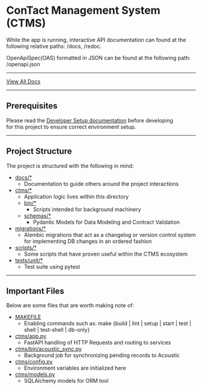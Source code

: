# ConTact Management System (CTMS)

While the app is running, interactive API documentation can found at the following relative paths: /docs, /redoc.

OpenApiSpec(OAS) formatted in JSON can be found at the following path: /openapi.json

---

[View All Docs](docs/README.md)

---

## Prerequisites

Please read the [Developer Setup documentation](docs/developer_setup.md) before developing \
for this project to ensure correct environment setup.

---
## Project Structure

The project is structured with the following in mind:

- [docs/*](docs/)
    - Documentation to guide others around the project interactions
- [ctms/*](ctms/)
    - Application logic lives within this directory
    - [bin/*](ctms/bin/)
        - Scripts intended for background machinery
    - [schemas/*](ctms/schemas/)
        - Pydantic Models for Data Modeling and Contract Validation
- [migrations/*](migrations/)
    - Alembic migrations that act as a changelog or version control system for implementing DB changes in an ordered fashion
- [scripts/*](scripts/)
    - Some scripts that have proven useful within the CTMS ecosystem
- [tests/unit/*](test/unit/)
    - Test suite using pytest

---
## Important Files

Below are some files that are worth making note of:
- [MAKEFILE](Makefile)
    - Enabling commands such as: make {build | lint | setup | start | test | shell | test-shell | db-only}
- [ctms/app.py](ctms/app.py)
    - FastAPI handling of HTTP Requests and routing to services
- [ctms/bin/acoustic_sync.py](ctms/bin/acoustic_sync.py)
    - Background job for synchronizing pending records to Acoustic
- [ctms/config.py](ctms/config.py)
    - Environment variables are initialized here
- [ctms/models.py](ctms/models.py)
    - SQLAlchemy models for ORM tool

